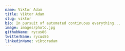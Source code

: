 ```yaml
---
name: Viktor Adam
title: Viktor Adam
slug: viktor
bio: In pursuit of automated continuous everything...
image: images/photo.jpg
githubName: rycus86
twitterName: rycus86
linkedinName: viktoradam
---
```

